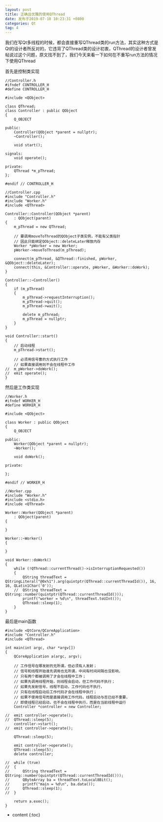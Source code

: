 ```yaml
---
layout: post
title: 正确且优雅的使用QThread
date: 发布于2019-07-10 10:23:31 +0800
categories: Qt
tag: 4
---
```


我们在写Qt多线程的时候，都会直接重写QThread类的run方法，其实这种方式是Qt的设计者所反对的，它违背了QThread类的设计初衷，QThread的设计者曾发帖说过这个问题，原文找不到了，我们今天来看一下如何在不重写run方法的情况下使用QThread

<!-- more -->

首先是控制类实现

    
    
    //Controller.h
    #ifndef CONTROLLER_H
    #define CONTROLLER_H
    
    #include <QObject>
    
    class QThread;
    class Controller : public QObject
    {
    	Q_OBJECT
    
    public:
    	Controller(QObject *parent = nullptr);
    	~Controller();
    
    	void start();
    
    signals:
    	void operate();
    
    private:
    	QThread *m_pThread;
    };
    
    #endif // CONTROLLER_H
    
    //Controller.cpp
    #include "Controller.h"
    #include "Worker.h"
    #include <QThread>
    
    Controller::Controller(QObject *parent)
    	: QObject(parent)
    {
    	m_pThread = new QThread;
    
    	// 要调用moveToThread的QObject子类实例，不能有父类指针
    	// 因此只能绑定QObject::deleteLater释放内存
    	Worker *pWorker = new Worker;
    	pWorker->moveToThread(m_pThread);
    
    	connect(m_pThread, &QThread::finished, pWorker, &QObject::deleteLater);
    	connect(this, &Controller::operate, pWorker, &Worker::doWork);
    }
    
    Controller::~Controller()
    {
    	if (m_pThread)
    	{
    		m_pThread->requestInterruption();
    		m_pThread->quit();
    		m_pThread->wait();
    
    		delete m_pThread;
    		m_pThread = nullptr;
    	}
    }
    
    void Controller::start()
    {
    	// 启动线程
    	m_pThread->start();
    
    	// 必须用信号曹的方式执行工作
    	// 如果直接调用则不会在线程中工作
    //	m_pWorker->doWork();
    //	emit operate();
    }
    

然后是工作类实现

    
    
    //Worker.h
    #ifndef WORKER_H
    #define WORKER_H
    
    #include <QObject>
    
    class Worker : public QObject
    {
    	Q_OBJECT
    
    public:
    	Worker(QObject *parent = nullptr);
    	~Worker();
    
    	void doWork();
    
    private:
    	
    };
    
    #endif // WORKER_H
    
    //Worker.cpp
    #include "Worker.h"
    #include <stdio.h>
    #include <QThread>
    
    Worker::Worker(QObject *parent)
    	: QObject(parent)
    {
    
    }
    
    Worker::~Worker()
    {
    
    }
    
    void Worker::doWork()
    {
    	while (!QThread::currentThread()->isInterruptionRequested())
    	{
    		QString threadText = QStringLiteral("@0x%1").arg(quintptr(QThread::currentThreadId()), 16, 16, QLatin1Char('0'));
    	//	QString threadText = QString::number(quintptr(QThread::currentThreadId()));
    		printf("worker = %d\n", threadText.toUInt());
    		QThread::sleep(1);
    	}
    }
    

最后是main函数

    
    
    #include <QtCore/QCoreApplication>
    #include "Controller.h"
    #include <QThread>
    
    int main(int argc, char *argv[])
    {
    	QCoreApplication a(argc, argv);
    
    	// 工作信号在哪发射的无所谓，但必须有人发射；
    	// 信号和线程开始谁先调用也无所谓，中间有时间间隔也没影响，
    	// 只有两个都被调用了才会在线程中工作；
    	// 如果先调用线程开始，则线程会启动，但工作代码不执行；
    	// 如果先发射信号，线程不启动，工作代码也不执行，
    	// 只有在线程启动后工作代码才会在线程中执行；
    	// 如果不使用信号而是直接调用工作代码，线程启动与否已经不重要，
    	// 即使线程已经启动，也不会在线程中执行，而是在当前线程中运行
    	Controller *controller = new Controller;
    
    //	emit controller->operate();
    //	QThread::sleep(5);
    	controller->start();
    //	emit controller->operate();
    
    	QThread::sleep(5);
    
    	emit controller->operate();
    	QThread::sleep(5);
    	delete controller;
    
    // 	while (true)
    // 	{
    // 		QString threadText = QString::number(quintptr(QThread::currentThreadId()));
    // 		QByteArray ba = threadText.toLocal8Bit();
    // 		printf("main = %d\n", ba.data());
    // 		QThread::sleep(1);
    // 	}
    
    	return a.exec();
    }
    
    

* content
{:toc}


